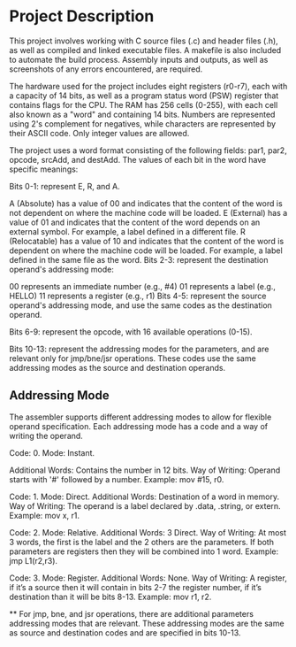 # Project Description

This project involves working with C source files (.c) and header files (.h), as well as compiled and linked executable files. A makefile is also included to automate the build process. Assembly inputs and outputs, as well as screenshots of any errors encountered, are required.

The hardware used for the project includes eight registers (r0-r7), each with a capacity of 14 bits, as well as a program status word (PSW) register that contains flags for the CPU. The RAM has 256 cells (0-255), with each cell also known as a "word" and containing 14 bits. Numbers are represented using 2's complement for negatives, while characters are represented by their ASCII code. Only integer values are allowed.

The project uses a word format consisting of the following fields: par1, par2, opcode, srcAdd, and destAdd. The values of each bit in the word have specific meanings:

Bits 0-1: represent E, R, and A.

A (Absolute) has a value of 00 and indicates that the content of the word is not dependent on where the machine code will be loaded.
E (External) has a value of 01 and indicates that the content of the word depends on an external symbol. For example, a label defined in a different file.
R (Relocatable) has a value of 10 and indicates that the content of the word is dependent on where the machine code will be loaded. For example, a label defined in the same file as the word.
Bits 2-3: represent the destination operand's addressing mode:

00 represents an immediate number (e.g., #4)
01 represents a label (e.g., HELLO)
11 represents a register (e.g., r1)
Bits 4-5: represent the source operand's addressing mode, and use the same codes as the destination operand.

Bits 6-9: represent the opcode, with 16 available operations (0-15).

Bits 10-13: represent the addressing modes for the parameters, and are relevant only for jmp/bne/jsr operations. These codes use the same addressing modes as the source and destination operands.

## Addressing Mode
The assembler supports different addressing modes to allow for flexible operand specification. Each addressing mode has a code and a way of writing the operand.

Code: 0.
Mode: Instant.

Additional Words: Contains the number in 12 bits.
Way of Writing: Operand starts with '#' followed by a number. Example: mov #15, r0.

Code: 1.
Mode: Direct.
Additional Words: Destination of a word in memory.
Way of Writing: The operand is a label declared by .data, .string, or extern. Example: mov x, r1.

Code: 2.
Mode: Relative.
Additional Words: 3 Direct.
Way of Writing: At most 3 words, the first is the label and the 2 others are the parameters. If both parameters are registers then they will be combined into 1 word. Example: jmp L1(r2,r3).

Code: 3.
Mode: Register.
Additional Words: None.
Way of Writing: A register, if it’s a source then it will contain in bits 2-7 the register number, if it’s destination than it will be bits 8-13. Example: mov r1, r2.

** For jmp, bne, and jsr operations, there are additional parameters addressing modes that are relevant. These addressing modes are the same as source and destination codes and are specified in bits 10-13.
